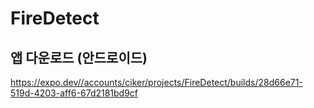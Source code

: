 # FireDetect

## 앱 다운로드 (안드로이드)
https://expo.dev//accounts/ciker/projects/FireDetect/builds/28d66e71-519d-4203-aff6-67d2181bd9cf
